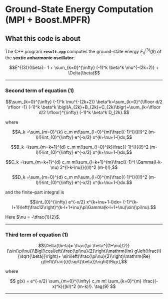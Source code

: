 # Ground-State Energy Computation (MPI + Boost.MPFR)

## What this code is about

The C++ program **`result.cpp`** computes the ground-state energy $E^{(3)}_0(\beta)$ of the **sextic anharmonic oscillator**:

$$E^{(3)}(\beta)= 1 + \sum_{k=0}^{\infty} (-1)^k \beta^k \mu^{-(2k+2)} + \Delta(\beta)$$

---

### Second term of equation (1)

$$\sum_{k=0}^{\infty} (-1)^k \mu^{-(2k+2)} \beta^k=\sum_{k=0}^{\lfloor d/2 \rfloor -1} (-1)^k \beta^k \bigl(A_{2k}+B_{2k}+C_{2k}\bigr)+\sum_{k=\lfloor d/2 \rfloor}^{\infty} (-1)^k \beta^k D_{2k}.$$

where

$$A_k =\sum_{m=0}^{k} c_m m!\sum_{l=0}^{m}\frac{(-1)^l}{(l!)^2 (m-l)!}\int_{0}^{\infty} e^{-x/2} x^{k+\nu+1-l}dx,$$

$$B_k =\sum_{m=k+1}^{d} c_m m!\sum_{l=0}^{k}\frac{(-1)^l}{(l!)^2 (m-l)!}\int_{0}^{\infty} e^{-x/2} x^{k+\nu+1-l}dx,$$

$$C_k =\sum_{m=k+1}^{d} c_m m!\sum_{l=k+1}^{m}\frac{(-1)^l \Gamma(l-k-\nu) 2^{l-k-\nu}}{(l!)^2 (m-l)!},$$

$$D_k =\sum_{m=0}^{d} c_m m!\sum_{l=0}^{m}\frac{(-1)^l}{(l!)^2 (m-l)!}\int_{0}^{\infty} e^{-x/2} x^{k+\nu+1-l}dx.$$

and the finite–part integral is

$$\int_{0}^{\infty} e^{-x/2} x^{k+\nu+1-l}dx= (-1)^{k-l+1}\left(\frac12\right)^{k-l+1+\nu}\pi\Gamma(k-l+1+\nu)\sin(\pi\nu).$$

Here $\nu = -\tfrac{1}{2}$.

---

### Third term of equation (1)

$$\Delta(\beta)= \frac{\pi \beta^{(1+\nu)/2}}{\sin(\pi\nu)}\Bigl[\cos\left(\frac{\pi\nu}{2}\right)\mathrm{Im} g\left(\frac{i}{\sqrt{\beta}}\right)+ \sin\left(\frac{\pi\nu}{2}\right)\mathrm{Re} g\left(\frac{i}{\sqrt{\beta}}\right)\Bigr],$$

where

$$
g(x)
= e^{-x/2}
  \sum_{m=0}^{\infty} c_m m!
  \sum_{k=0}^{m}
    \frac{(-x)^k}{(k!)^2 (m-k)!}.
\tag{9}
$$

---

